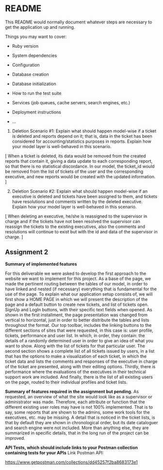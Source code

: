 # README

This README would normally document whatever steps are necessary to get the
application up and running.

Things you may want to cover:

* Ruby version

* System dependencies

* Configuration

* Database creation

* Database initialization

* How to run the test suite

* Services (job queues, cache servers, search engines, etc.)

* Deployment instructions

* ...
1. Deletion Scenario #1: Explain what should happen model-wise if a ticket is deleted and
reports depend on it; that is, data in the ticket has been considered for accounting/statistics
purposes in reports. Explain how your model layer is well-behaved in this scenario.

[
    When a ticket is deleted, its data would be removed from the created reports that contain it, 
    giving a data update to each corresponding report, so that there is no statistical discordance. 
    In our model, the ticket_id would be removed from the list of tickets of the user and the 
    corresponding executive, and new reports would be created with the updated information.
]

2. Deletion Scenario #2: Explain what should happen model-wise if an executive is deleted and
tickets have been assigned to them, and tickets have resolutions and comments written by the
deleted executive. Explain how your model layer is well-behaved in this scenario.

 [
    When deleting an executive, he/she is reassigned to the supervisor in charge and if the tickets
    have not been resolved the supervisor can reassign the tickets to the existing executives, also 
    the comments and resolutions will continue to exist but with the id and data of the supervisor in charge. 
 ]

 ## Assignment 2

  **Summary of implemented features** 

 For this deliverable we were asked to develop the first approach to the website we want to implement for this project. As a base of the page, we made the pertinent routing between the tables of our model, in order to have linked and nested (if necessary) everything that is fundamental for the use of the page. To explain what our application setup consists of, we will first show a HOME PAGE in which we will present the description of the page and a default button to create new tickets, and list of tickets open. SignUp and LogIn buttons, with their specific text fields when opened. As shown in the first installment, the page presentation was changed from vertical to horizontal, just in order to better distribute the tables and lists throughout the format. Our top toolbar, includes the linking buttons to the different sections of sites that were requested, in this case is: user profile, tickets, performance and user list. In which, in order, they contain: the details of a randomly determined user in order to give an idea of what you want to show. Along with the list of tickets for that particular user. The second section shows a complete list of all tickets issued by users, in a list that has the options to make a visualization of each ticket, in which the ticket data and lists the comments and responses of the executive in charge of the ticket are presented, along with their editing options. Thirdly, there is performance where the evaluations of the executives in their technical support work are included. And finally, there is the list of all existing users on the page, routed to their individual profiles and ticket lists.

 **Summary of features required in the assignment but pending.**
As requested, an overview of what the site would look like as a supervisor or administrator was made. Therefore, each attribute or function that the different existing user roles may have is not 100% implemented. That is to say, some reports that are shown to the admins, some work tools for the executives, etc. may be missing. A detail that is noticed in the ticket lists, is that by default they are shown in chronological order, but its date cataloguer and search engine were not included. More than anything else, they are summarized in specific details, that in the long run of the project can be improved.

 **API Tests, which should include links to your Postman collection containing tests for your APIs**
Link Postman API: 

https://www.getpostman.com/collections/dd45257f2ba8683173e1
